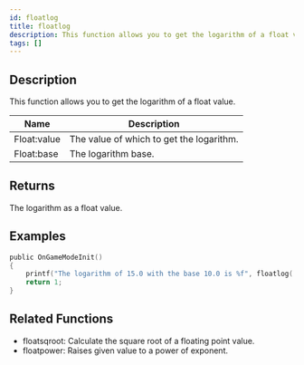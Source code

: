 ```yaml
---
id: floatlog
title: floatlog
description: This function allows you to get the logarithm of a float value.
tags: []
---
```


## Description

This function allows you to get the logarithm of a float value.

| Name        | Description                              |
| ----------- | ---------------------------------------- |
| Float:value | The value of which to get the logarithm. |
| Float:base  | The logarithm base.                      |

## Returns

The logarithm as a float value.

## Examples

```c
public OnGameModeInit()
{
    printf("The logarithm of 15.0 with the base 10.0 is %f", floatlog( 15.0, 10.0 ));
    return 1;
}
```

## Related Functions

- floatsqroot: Calculate the square root of a floating point value.
- floatpower: Raises given value to a power of exponent.
